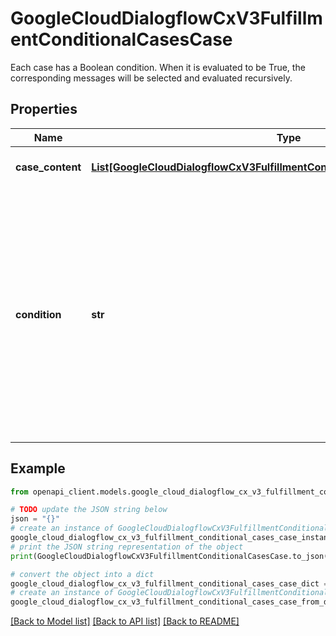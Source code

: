 # GoogleCloudDialogflowCxV3FulfillmentConditionalCasesCase

Each case has a Boolean condition. When it is evaluated to be True, the corresponding messages will be selected and evaluated recursively.

## Properties

Name | Type | Description | Notes
------------ | ------------- | ------------- | -------------
**case_content** | [**List[GoogleCloudDialogflowCxV3FulfillmentConditionalCasesCaseCaseContent]**](GoogleCloudDialogflowCxV3FulfillmentConditionalCasesCaseCaseContent.md) | A list of case content. | [optional] 
**condition** | **str** | The condition to activate and select this case. Empty means the condition is always true. The condition is evaluated against form parameters or session parameters. See the [conditions reference](https://cloud.google.com/dialogflow/cx/docs/reference/condition). | [optional] 

## Example

```python
from openapi_client.models.google_cloud_dialogflow_cx_v3_fulfillment_conditional_cases_case import GoogleCloudDialogflowCxV3FulfillmentConditionalCasesCase

# TODO update the JSON string below
json = "{}"
# create an instance of GoogleCloudDialogflowCxV3FulfillmentConditionalCasesCase from a JSON string
google_cloud_dialogflow_cx_v3_fulfillment_conditional_cases_case_instance = GoogleCloudDialogflowCxV3FulfillmentConditionalCasesCase.from_json(json)
# print the JSON string representation of the object
print(GoogleCloudDialogflowCxV3FulfillmentConditionalCasesCase.to_json())

# convert the object into a dict
google_cloud_dialogflow_cx_v3_fulfillment_conditional_cases_case_dict = google_cloud_dialogflow_cx_v3_fulfillment_conditional_cases_case_instance.to_dict()
# create an instance of GoogleCloudDialogflowCxV3FulfillmentConditionalCasesCase from a dict
google_cloud_dialogflow_cx_v3_fulfillment_conditional_cases_case_from_dict = GoogleCloudDialogflowCxV3FulfillmentConditionalCasesCase.from_dict(google_cloud_dialogflow_cx_v3_fulfillment_conditional_cases_case_dict)
```
[[Back to Model list]](../README.md#documentation-for-models) [[Back to API list]](../README.md#documentation-for-api-endpoints) [[Back to README]](../README.md)


